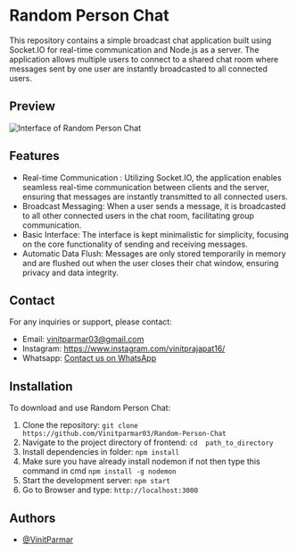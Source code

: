 # Random Person Chat

This repository contains a simple broadcast chat application built using Socket.IO for real-time communication and Node.js as a server. The application allows multiple users to connect to a shared chat room where messages sent by one user are instantly broadcasted to all connected users.

## Preview
![Interface of Random Person Chat](https://imgur.com/k1rGSEM)



## Features

- Real-time Communication : Utilizing Socket.IO, the application enables seamless real-time communication between clients and the server, ensuring that messages are instantly transmitted to all connected users.
- Broadcast Messaging: When a user sends a message, it is broadcasted to all other connected users in the chat room, facilitating group communication.
- Basic Interface: The interface is kept minimalistic for simplicity, focusing on the core functionality of sending and receiving messages.
- Automatic Data Flush: Messages are only stored temporarily in memory and are flushed out when the user closes their chat window, ensuring privacy and data integrity.


## Contact

For any inquiries or support, please contact:

- Email: vinitparmar03@gmail.com
- Instagram: https://www.instagram.com/vinitprajapat16/
- Whatsapp: [Contact us on WhatsApp](https://wa.me/9672240149)


## Installation

To download and use Random Person Chat:

1. Clone the repository: `git clone https://github.com/Vinitparmar03/Random-Person-Chat`
2. Navigate to the project directory of frontend: `cd  path_to_directory`
3. Install dependencies in folder: `npm install`
4. Make sure you have already install nodemon if not then type this command in cmd `npm install -g nodemon`
5. Start the development server: `npm start`
6. Go to Browser and type: `http://localhost:3000`


## Authors
- [@VinitParmar](https://www.github.com/vinitparmar03)

